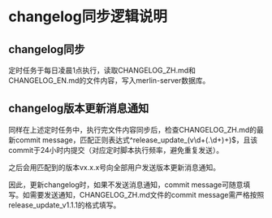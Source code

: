 # changelog同步逻辑说明

## changelog同步

定时任务于每日凌晨1点执行，读取CHANGELOG_ZH.md和CHANGELOG_EN.md的文件内容，写入merlin-server数据库。

## changelog版本更新消息通知

同样在上述定时任务中，执行完文件内容同步后，检查CHANGELOG_ZH.md的最新commit message，匹配正则表达式^release_update_(v\d+(.\d+)+)$，且该commit于24小时内提交（对应定时脚本执行频率，避免重复发送）。

之后会用匹配到的版本vx.x.x号向全部用户发送版本更新消息通知。

因此，更新changelog时，如果不发送消息通知，commit message可随意填写。如需要发送通知，CHANGELOG_ZH.md文件的commit message需严格按照release_update_v1.1.1的格式填写。
